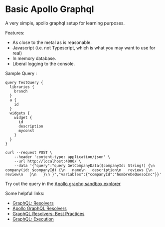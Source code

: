 # Basic Apollo Graphql

A very simple, apollo graphql setup for learning purposes.

Features:
* As close to the metal as is reasonable.
* Javascript (i.e. not Typescript, which is what you may want to use for real)
* In memory database. 
* Liberal logging to the console.


Sample Query :
```
query TestQuery {
  libraries {
    branch
  }
  a {
    id
  }
  widgets {
    widget {
      id
      description
      myconst
    }
  }
}
```

```
curl --request POST \
    --header 'content-type: application/json' \
    --url http://localhost:4000/ \
    --data '{"query":"query GetCompanyData($companyId: String!) {\n company(id: $companyId) {\n   name\n   description\n   reviews {\n     review\n   }\n   }\n }","variables":{"companyId":"hombreDeQuesoInc"}}'
```


Try out the query in the [Apollo graphq sandbox explorer](https://studio.apollographql.com/sandbox/explorer)


Some helpful links:
* [GraphQL: Resolvers](https://www.graphql-tools.com/docs/resolvers)
* [Apollo GraphQL Resolvers](https://www.apollographql.com/docs/apollo-server/data/resolvers/)
* [GraphQL Resolvers: Best Practices](https://medium.com/paypal-tech/graphql-resolvers-best-practices-cd36fdbcef55)
* [GraphQL: Execution](https://graphql.org/learn/execution/)